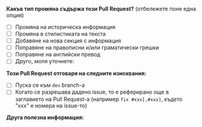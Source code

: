 <!--
Моля, прочетете насоките за пускане на Pull Request:
https://github.com/destinationbg/static-contents/blob/main/.github/CONTRIBUTING.md#подаване-на-промените-към-нашето-хранилище
-->

<!-- PULL REQUEST TEMPLATE -->
<!-- (Променете "[ ]" на "[x]", за да отбележите конкретно нещо) -->

**Какъв тип промяна съдържа този Pull Request?** (отбележете поне една опция)

- [ ] Промяна на историческа информация
- [ ] Промяна в стилистиката на текста
- [ ] Добавяне на нова секция с информация
- [ ] Поправяне на правописни и/или граматически грешки
- [ ] Поправяне на английски превод
- [ ] Друго, моля уточнете:

**Този Pull Request отговаря на следните изисквания:**

- [ ] Пуска се към `dev` branch-a
- [ ] Когато се разрешава дадено issue, то е реферирано още в заглавието на Pull Request-a (например `fix #xxx[,#xxx]`, където "xxx" е номера на issue-то)

**Друга полезна информация:**

<!-- опишете тук, ако е налична такава -->
